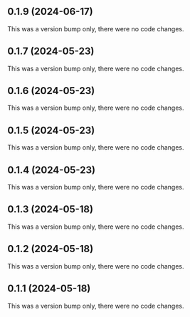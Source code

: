 ## 0.1.9 (2024-06-17)

This was a version bump only, there were no code changes.

## 0.1.7 (2024-05-23)

This was a version bump only, there were no code changes.

## 0.1.6 (2024-05-23)

This was a version bump only, there were no code changes.

## 0.1.5 (2024-05-23)

This was a version bump only, there were no code changes.

## 0.1.4 (2024-05-23)

This was a version bump only, there were no code changes.

## 0.1.3 (2024-05-18)

This was a version bump only, there were no code changes.

## 0.1.2 (2024-05-18)

This was a version bump only, there were no code changes.

## 0.1.1 (2024-05-18)

This was a version bump only, there were no code changes.